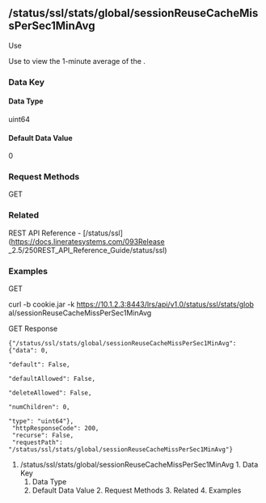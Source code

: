 ## /status/ssl/stats/global/sessionReuseCacheMissPerSec1MinAvg

Use

Use to view the 1-minute average of the .

### Data Key

#### Data Type

uint64

#### Default Data Value

0

### Request Methods

GET

### Related

REST API Reference - [/status/ssl](https://docs.lineratesystems.com/093Release
_2.5/250REST_API_Reference_Guide/status/ssl)

### Examples

GET

curl -b cookie.jar -k https://10.1.2.3:8443/lrs/api/v1.0/status/ssl/stats/glob
al/sessionReuseCacheMissPerSec1MinAvg

GET Response

    
    {"/status/ssl/stats/global/sessionReuseCacheMissPerSec1MinAvg": {"data": 0,
                                                                      "default": False,
                                                                      "defaultAllowed": False,
                                                                      "deleteAllowed": False,
                                                                      "numChildren": 0,
                                                                      "type": "uint64"},
     "httpResponseCode": 200,
     "recurse": False,
     "requestPath": "/status/ssl/stats/global/sessionReuseCacheMissPerSec1MinAvg"}
    

  1. /status/ssl/stats/global/sessionReuseCacheMissPerSec1MinAvg
    1. Data Key
      1. Data Type
      2. Default Data Value
    2. Request Methods
    3. Related
    4. Examples

